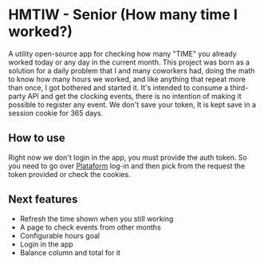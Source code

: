 # HMTIW - Senior (How many time I worked?)

A utility open-source app for checking how many "TIME" you already worked today or any day in the current month. This project was born as a solution for a daily problem that I and many coworkers had, doing the math to know how many hours we worked, and like anything that repeat more than once, I got bothered and started it. It's intended to consume a third-party API and get the clocking events, there is no intention of making it possible to register any event. 
We don't save your token, It is kept save in a session cookie for 365 days.

## How to use

Right now we don't login in the app, you must provide the auth token.
So you need to go over [Plataform](https://platform.senior.com.br/login/) log-in and then pick from the request the token provided or check the cookies.  

## Next features

- Refresh the time shown when you still working
- A page to check events from other months
- Configurable hours goal
- Login in the app
- Balance column and total for it